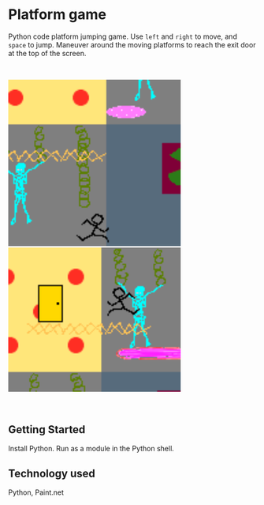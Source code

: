 # Platform game
Python code platform jumping game. Use ```left``` and ```right``` to move, and ```space``` to jump. Maneuver around the moving platforms to reach the exit door at the top of the screen.

<br>
<p>
<img src="screenshots/pic1.png" width="350px" />
<img src="screenshots/pic2.png" width="350px" />
</p>
<br>

## Getting Started
Install Python. Run as a module in the Python shell.

## Technology used
Python, Paint.net